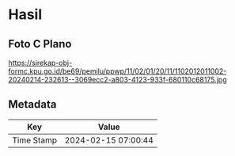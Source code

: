 # Hasil

## Foto C Plano

https://sirekap-obj-formc.kpu.go.id/be69/pemilu/ppwp/11/02/01/20/11/1102012011002-20240214-232613--3069ecc2-a803-4123-933f-680110c68175.jpg


## Metadata

| Key        | Value               |
| ---------- | ------------------- |
| Time Stamp | 2024-02-15 07:00:44 |



